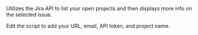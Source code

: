 Utilizes the Jira API to list your open projects and then displays more info on the selected issue.

Edit the script to add your URL, email, API token, and project name.
